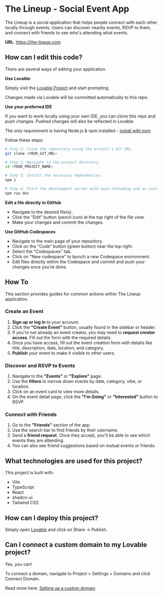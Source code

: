 
# The Lineup - Social Event App

The Lineup is a social application that helps people connect with each other locally through events. Users can discover nearby events, RSVP to them, and connect with friends to see who's attending what events.

**URL**: https://the-lineup.com

## How can I edit this code?

There are several ways of editing your application.

**Use Lovable**

Simply visit the [Lovable Project](https://lovable.dev/projects/31159051-05cc-4ad9-852c-063d743295a6) and start prompting.

Changes made via Lovable will be committed automatically to this repo.

**Use your preferred IDE**

If you want to work locally using your own IDE, you can clone this repo and push changes. Pushed changes will also be reflected in Lovable.

The only requirement is having Node.js & npm installed - [install with nvm](https://github.com/nvm-sh/nvm#installing-and-updating)

Follow these steps:

```sh
# Step 1: Clone the repository using the project's Git URL.
git clone <YOUR_GIT_URL>

# Step 2: Navigate to the project directory.
cd <YOUR_PROJECT_NAME>

# Step 3: Install the necessary dependencies.
npm i

# Step 4: Start the development server with auto-reloading and an instant preview.
npm run dev
```

**Edit a file directly in GitHub**

- Navigate to the desired file(s).
- Click the "Edit" button (pencil icon) at the top right of the file view.
- Make your changes and commit the changes.

**Use GitHub Codespaces**

- Navigate to the main page of your repository.
- Click on the "Code" button (green button) near the top right.
- Select the "Codespaces" tab.
- Click on "New codespace" to launch a new Codespace environment.
- Edit files directly within the Codespace and commit and push your changes once you're done.

## How To

This section provides guides for common actions within The Lineup application.

### Create an Event
1.  **Sign up or log in** to your account.
2.  Click the **"Create Event"** button, usually found in the sidebar or header.
3.  If you're not already an event creator, you may need to **request creator access**. Fill out the form with the required details.
4.  Once you have access, fill out the event creation form with details like title, description, date, location, and category.
5.  **Publish** your event to make it visible to other users.

### Discover and RSVP to Events
1.  Navigate to the **"Events"** or **"Explore"** page.
2.  Use the **filters** to narrow down events by date, category, vibe, or location.
3.  Click on an event card to view more details.
4.  On the event detail page, click the **"I'm Going"** or **"Interested"** button to RSVP.

### Connect with Friends
1.  Go to the **"Friends"** section of the app.
2.  Use the search bar to find friends by their username.
3.  Send a **friend request**. Once they accept, you'll be able to see which events they are attending.
4.  You can also see friend suggestions based on mutual events or friends.

## What technologies are used for this project?

This project is built with:

- Vite
- TypeScript
- React
- shadcn-ui
- Tailwind CSS

## How can I deploy this project?

Simply open [Lovable](https://lovable.dev/projects/31159051-05cc-4ad9-852c-063d743295a6) and click on Share -> Publish.

## Can I connect a custom domain to my Lovable project?

Yes, you can!

To connect a domain, navigate to Project > Settings > Domains and click Connect Domain.

Read more here: [Setting up a custom domain](https://docs.lovable.dev/tips-tricks/custom-domain#step-by-step-guide)

